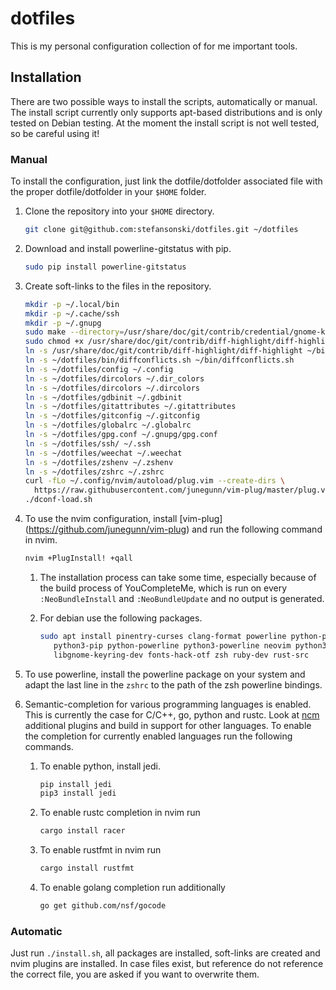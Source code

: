 # dotfiles
This is my personal configuration collection of for me important tools.

## Installation
There are two possible ways to install the scripts, automatically or manual.
The install script currently only supports apt-based distributions and is only
tested on Debian testing.
At the moment the install script is not well tested, so be careful using it!

### Manual
To install the configuration, just link the dotfile/dotfolder associated file
with the proper dotfile/dotfolder in your `$HOME` folder.

1. Clone the repository into your `$HOME` directory.
   ```sh
   git clone git@github.com:stefansonski/dotfiles.git ~/dotfiles
   ```

1. Download and install powerline-gitstatus with pip.
   ```sh
   sudo pip install powerline-gitstatus
   ```

1. Create soft-links to the files in the repository.
   ```sh
   mkdir -p ~/.local/bin
   mkdir -p ~/.cache/ssh
   mkdir -p ~/.gnupg
   sudo make --directory=/usr/share/doc/git/contrib/credential/gnome-keyring/
   sudo chmod +x /usr/share/doc/git/contrib/diff-highlight/diff-highlight
   ln -s /usr/share/doc/git/contrib/diff-highlight/diff-highlight ~/bin/diff-highlight
   ln -s ~/dotfiles/bin/diffconflicts.sh ~/bin/diffconflicts.sh
   ln -s ~/dotfiles/config ~/.config
   ln -s ~/dotfiles/dircolors ~/.dir_colors
   ln -s ~/dotfiles/dircolors ~/.dircolors
   ln -s ~/dotfiles/gdbinit ~/.gdbinit
   ln -s ~/dotfiles/gitattributes ~/.gitattributes
   ln -s ~/dotfiles/gitconfig ~/.gitconfig
   ln -s ~/dotfiles/globalrc ~/.globalrc
   ln -s ~/dotfiles/gpg.conf ~/.gnupg/gpg.conf
   ln -s ~/dotfiles/ssh/ ~/.ssh
   ln -s ~/dotfiles/weechat ~/.weechat
   ln -s ~/dotfiles/zshenv ~/.zshenv
   ln -s ~/dotfiles/zshrc ~/.zshrc
   curl -fLo ~/.config/nvim/autoload/plug.vim --create-dirs \
     https://raw.githubusercontent.com/junegunn/vim-plug/master/plug.vim
   ./dconf-load.sh
   ```

1. To use the nvim configuration, install [vim-plug]
   (https://github.com/junegunn/vim-plug) and run the following command in
   nvim.
   ```sh
   nvim +PlugInstall! +qall
   ```

   1. The installation process can take some time, especially because of the
      build process of YouCompleteMe, which is run on every `:NeoBundleInstall`
      and `:NeoBundleUpdate` and no output is generated.

   1. For debian use the following packages.

      ```sh
      sudo apt install pinentry-curses clang-format powerline python-pip \
         python3-pip python-powerline python3-powerline neovim python3-neovim \
         libgnome-keyring-dev fonts-hack-otf zsh ruby-dev rust-src
      ```

1. To use powerline, install the powerline package on your system and adapt
   the last line in the `zshrc` to the path of the zsh powerline bindings.

1. Semantic-completion for various programming languages is enabled. This is
   currently the case for C/C++, go, python and rustc. Look at
   [ncm](https://github.com/roxma/nvim-completion-manager) additional plugins
   and build in support for other languages. To enable the completion for
   currently enabled languages run the following commands.

   1. To enable python, install jedi.

      ```sh
      pip install jedi
      pip3 install jedi
      ```

   1. To enable rustc completion in nvim run

      ```sh
      cargo install racer
      ```

   1. To enable rustfmt in nvim run

      ```sh
      cargo install rustfmt
      ```

   1. To enable golang completion run additionally

      ```sh
      go get github.com/nsf/gocode
      ```

### Automatic
Just run `./install.sh`, all packages are installed, soft-links are created
and nvim plugins are installed. In case files exist, but reference do not
reference the correct file, you are asked if you want to overwrite them.
